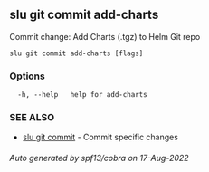 ## slu git commit add-charts

Commit change: Add Charts (.tgz) to Helm Git repo

```
slu git commit add-charts [flags]
```

### Options

```
  -h, --help   help for add-charts
```

### SEE ALSO

* [slu git commit](slu_git_commit.md)	 - Commit specific changes

###### Auto generated by spf13/cobra on 17-Aug-2022
